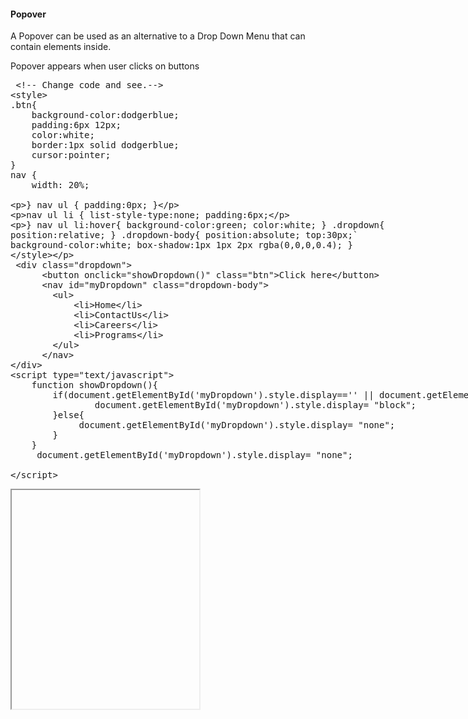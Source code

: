 
<h4>Popover</h4>
<p>A Popover can be used as an alternative to a Drop Down Menu that can contain elements inside.</p>
<p>Popover appears when user clicks on buttons</p>
<section>  
<div ui-ace ="{useWrapMode: 'true', showGutter : 'true', theme:'monokai', mode: 'html', previewId:'preview5',
    onLoad: htmlcssjsContentOnLoaded,
    rendererOptions: { fontSize: 16 },
    advanced: { highlightActiveLine: true}
}" style="min-height:400px;"><xmp> <!-- Change code and see.-->
<style>
.btn{
    background-color:dodgerblue;
    padding:6px 12px;
    color:white;
    border:1px solid dodgerblue;
    cursor:pointer;
}
nav {
    width: 20%;

}
nav ul {
    padding:0px;
}

nav ul li {
    list-style-type:none;
    padding:6px;
    
}
nav ul li:hover{
    background-color:green;
    color:white;
}
.dropdown{
    position:relative;
}
.dropdown-body{
    position:absolute;
    top:30px;`
    background-color:white;
    box-shadow:1px 1px 2px rgba(0,0,0,0.4);
}
</style>
 <div class="dropdown">
      <button onclick="showDropdown()" class="btn">Click here</button>
      <nav id="myDropdown" class="dropdown-body">
        <ul>
            <li>Home</li>
            <li>ContactUs</li>
            <li>Careers</li>
            <li>Programs</li>
        </ul>
      </nav>
</div>
<script type="text/javascript">
    function showDropdown(){
        if(document.getElementById('myDropdown').style.display=='' || document.getElementById('myDropdown').style.display=='none'){
                document.getElementById('myDropdown').style.display= "block";
        }else{
             document.getElementById('myDropdown').style.display= "none";
        }
    }
     document.getElementById('myDropdown').style.display= "none";

     
</script>
</xmp>
</div>
<div>
    <iframe id="preview5" style="min-height: 350px;"></iframe>
</div>
</section>
